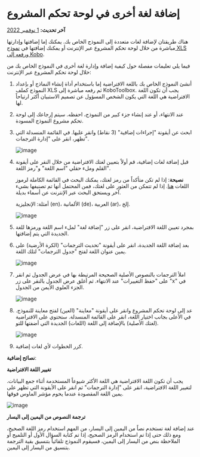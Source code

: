 # إضافة لغة أخرى في لوحة تحكم المشروع
**آخر تحديث:** <a href="https://github.com/kobotoolbox/docs/blob/a412eff1342fa59da1fe2ffe1e10c1829b2e5e94/source/language_dashboard.md" class="reference">1 نوفمبر 2022</a>

هناك طريقتان لإضافة لغات متعددة إلى النموذج الخاص بك. يمكنك إما إضافتها وإدارتها مباشرة من خلال لوحة تحكم المشروع عبر الإنترنت أو يمكنك إضافتها في [نموذج XLS ورفعه إلى Kobo](language_xls.md).

فيما يلي تعليمات مفصلة حول كيفية إضافة وإدارة لغة أخرى في النموذج الخاص بك من خلال لوحة تحكم المشروع عبر الإنترنت:

1. أنشئ النموذج الخاص بك باللغة الافتراضية إما باستخدام أداة إنشاء النماذج أو بإعداد النموذج كملف XLS ثم رفعه مباشرة إلى KoboToolbox. يجب أن تكون اللغة الافتراضية هي اللغة التي يكون الشخص المسؤول عن تصميم الاستبيان أكثر ارتياحاً لها.

2. عند الانتهاء، أو عند إنشاء جزء كبير من النموذج، احفظه. سيتم إرجاعك إلى لوحة تحكم مشروع النموذج المسودة.

3. ابحث عن أيقونة "إجراءات إضافية" (3 نقاط) وانقر عليها. في القائمة المنسدلة التي تظهر، انقر على "إدارة الترجمات".

   ![image](/images/language_dashboard/action.png)

4. قبل إضافة لغات إضافية، قم أولاً بتعيين لغتك الافتراضية من خلال النقر على أيقونة القلم وملء حقلي "اسم اللغة" و"رمز اللغة".

   **نصيحة**: إذا لم تكن متأكداً من رمز لغتك، يمكنك البحث في القائمة الكاملة لرموز اللغات [هنا](https://www.iana.org/assignments/language-subtag-registry/language-subtag-registry). إذا لم تتمكن من العثور على لغتك، فمن المحتمل أنها تم تصنيفها بشيء آخر ويستحق البحث عبر الإنترنت عن أسماء بديلة.

   أمثلة: الإنجليزية (en)، الألمانية (de)، العربية (ar)، إلخ.

   ![image](/images/language_dashboard/example.gif)

5. بمجرد تعيين اللغة الافتراضية، انقر على زر "إضافة لغة" لملء اسم اللغة ورمزها للغة الجديدة التي يتم إضافتها.

6. بعد إضافة اللغة الجديدة، انقر على أيقونة "تحديث الترجمات" (الكرة الأرضية) على يمين عنوان اللغة لفتح "جدول الترجمات" لتلك اللغة.

   ![image](/images/language_dashboard/add_language.gif)

7. املأ الترجمات بالنصوص الأصلية الصحيحة المرتبطة بها في عرض الجدول ثم انقر على "حفظ التغييرات" عند الانتهاء. ثم أغلق عرض الجدول بالنقر على زر "x" في الجزء العلوي الأيمن من الجدول.

   ![image](/images/language_dashboard/translation.png)

8. عد إلى لوحة تحكم المشروع وانقر على أيقونة "معاينة" (العين) لفتح معاينة للنموذج. في الأعلى بجانب اختيار اللغة، انقر على القائمة المنسدلة. ستحتوي على الافتراضية (لغتك الأصلية) بالإضافة إلى اللغة (اللغات) الجديدة التي أضفتها للتو.

   ![image](/images/language_dashboard/preview.gif)

9. كرر الخطوات لأي لغات إضافية.

**نصائح إضافية**:

**تغيير اللغة الافتراضية**

يجب أن تكون اللغة الافتراضية هي اللغة الأكثر شيوعاً المستخدمة أثناء جمع البيانات. لتغيير اللغة الافتراضية، انقر على "إدارة الترجمات" ثم انقر على الأيقونة التي تظهر على يمين اللغة المقصودة عندما يحوم مؤشر الماوس فوقها.

![image](/images/language_dashboard/default.gif)

**ترجمة النصوص من اليمين إلى اليسار**

عند إضافة لغة تستخدم نصاً من اليمين إلى اليسار، من المهم استخدام رمز اللغة الصحيح، ومع ذلك حتى إذا تم استخدام الرمز الصحيح، إذا تم كتابة السؤال الأول أو التلميح أو الملاحظة بنص من اليسار إلى اليمين، فسيقوم النموذج تلقائياً بتنسيق بقية الترجمة بتنسيق من اليسار إلى اليمين.